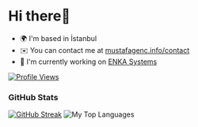 # Hi there👋

- 🌍 I'm based in İstanbul
- ✉️ You can contact me at [mustafagenc.info/contact](https://mustafagenc.info/contact/)
- 🚀 I'm currently working on [ENKA Systems](https://www.enkasystems.com/solutions/egem-global-equipment-management-system/)

[![Profile Views](https://komarev.com/ghpvc/?username=mustafagenc&label=Profile%20views&color=1c87ca&style=flat)](https://mustafagenc.com)

### GitHub Stats

[![GitHub Streak](https://streak-stats.demolab.com?user=mustafagenc&theme=dark&hide_border=true&mode=weekly&border=0D1117&stroke=0D1117)](https://git.io/streak-stats)
![My Top Languages](https://github-readme-stats-git-masterrstaa-rickstaa.vercel.app/api/top-langs/?username=mustafagenc&layout=compact&theme=radical&langs_count=6&hide_border=true&border_radius=20)
